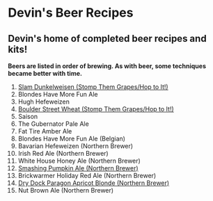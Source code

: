 # Devin's Beer Recipes

## Devin's home of completed beer recipes and kits!

**Beers are listed in order of brewing. As with beer, some techniques became better with time.**

1. [Slam Dunkelweisen (Stomp Them Grapes/Hop to It!)](https://github.com/devinreams/beer/blob/master/Slam-Dunkelweizen.md)
2. Blondes Have More Fun Ale
3. Hugh Hefeweizen
4. [Boulder Street Wheat (Stomp Them Grapes/Hop to It!)](https://github.com/devinreams/beer/blob/master/Boulder-Streat-Wheat.md)
5. Saison
6. The Gubernator Pale Ale
7. Fat Tire Amber Ale
8. Blondes Have More Fun Ale (Belgian)
9. Bavarian Hefeweizen (Northern Brewer)
10. Irish Red Ale (Northern Brewer)
11. White House Honey Ale (Northern Brewer)
12. [Smashing Pumpkin Ale (Northern Brewer)](https://github.com/devinreams/beer/blob/master/Smashing-Pumpkin-Ale_Norther-Brewer.md)
13. Brickwarmer Holiday Red Ale (Northern Brewer)
14. [Dry Dock Paragon Apricot Blonde (Northern Brewer)](https://github.com/devinreams/beer/blob/master/Paragon-Apricot-Blonde.md)
15. Nut Brown Ale (Northern Brewer)
